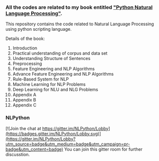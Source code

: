 ### All the codes are related to my book entitled ["Python Natural Language Processing"](https://www.amazon.com/Python-Natural-Language-Processing-techniques/dp/1787121429/ref=mt_paperback?_encoding=UTF8&me=).

This repository contains the code related to Natural Language Processing using python scripting language.

Details of the book:

1. Introduction
2. Practical understanding of corpus and data set
3. Understanding Structure of Sentences
4. Preprocessing
5. Feature Engineering and NLP Algorithms
6. Advance Feature Engineering and NLP Algorithms
7. Rule-Based System for NLP
8. Machine Learning for NLP Problems
9. Deep Learning for NLU and NLG Problems
10. Appendix A
11. Appendix B
12. Appendix C

### NLPython

[![Join the chat at https://gitter.im/NLPython/Lobby](https://badges.gitter.im/NLPython/Lobby.svg)](https://gitter.im/NLPython/Lobby?utm_source=badge&utm_medium=badge&utm_campaign=pr-badge&utm_content=badge)
You can join this gitter room for further discusstion.
